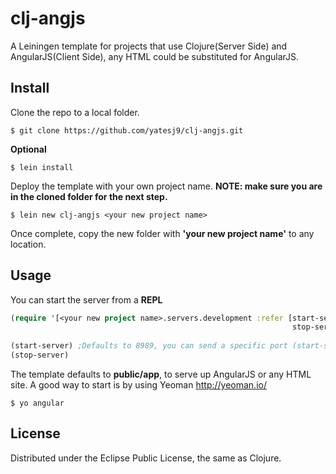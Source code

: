 # clj-angjs
A Leiningen template for projects that use Clojure(Server Side) and AngularJS(Client Side), any HTML could be substituted for AngularJS.

## Install

Clone the repo to a local folder.

	$ git clone https://github.com/yatesj9/clj-angjs.git

**Optional**

	$ lein install

Deploy the template with your own project name. **NOTE: make sure you are in the cloned folder for the next step.** 

	$ lein new clj-angjs <your new project name>

Once complete, copy the new folder with **'your new project name'** to any location.
	
## Usage

You can start the server from a **REPL**

```clojure
(require '[<your new project name>.servers.development :refer [start-server
	                                                           stop-server]])
	                                                       
(start-server) ;Defaults to 8989, you can send a specific port (start-server "8080")
(stop-server)
```

The template defaults to **public/app**, to serve up AngularJS or any HTML site. A good way to start is by using Yeoman <http://yeoman.io/>
	
	$ yo angular 
	

## License

Distributed under the Eclipse Public License, the same as Clojure.